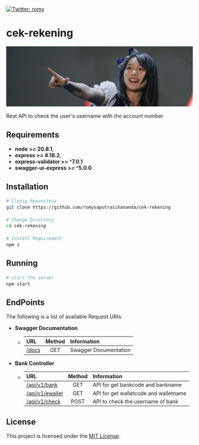 [![Twitter: romy](https://img.shields.io/twitter/follow/RomySihananda)](https://twitter.com/RomySihananda)

# cek-rekening

![](https://raw.githubusercontent.com/RomySaputraSihananda/RomySaputraSihananda/main/images/uytrfvjm.jpeg)

Rest API to check the user's username with the account number

## Requirements

- **node >= 20.8.1**,
- **express >= 4.18.2**,
- **express-validator >= ^7.0.1**
- **swagger-ui-express >= ^5.0.0**

## Installation

```sh
# Clonig Repository
git clone https://github.com/romysaputrasihananda/cek-rekening

# Change Directory
cd cek-rekening

# Install Requirement
npm i
```

## Running

```sh
# start the server
npm start
```

## EndPoints

The following is a list of available Request URIs:

- **Swagger Documentation**

  - | URL                                 | Method | Information           |
    | :---------------------------------- | :----: | :-------------------- |
    | [/docs](http://localhost:4444/docs) |  GET   | Swagger Documentation |

- **Bank Controller**

  - | URL                                                     | Method | Information                           |
    | :------------------------------------------------------ | :----: | :------------------------------------ |
    | [/api/v1/bank](http://localhost:4444/api/v1/bank)       |  GET   | API for get bankcode and bankname     |
    | [/api/v1/ewallet](http://localhost:4444/api/v1/ewallet) |  GET   | API for get walletcode and walletname |
    | [/api/v1/check](http://localhost:4444/api/v1/check)     |  POST  | API to check the username of bank     |

## License

This project is licensed under the [MIT License](LICENSE).
